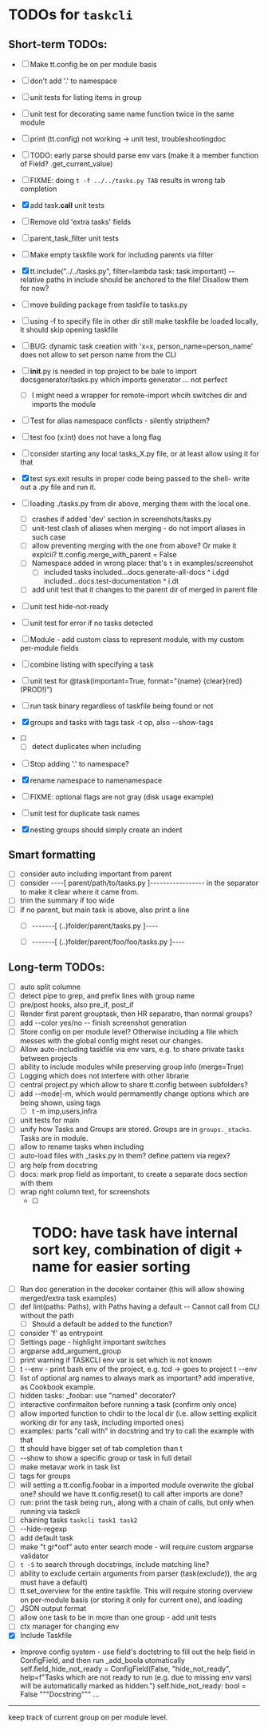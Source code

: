 # TODOs for `taskcli`

## Short-term TODOs:
- [ ] Make tt.config be on per module basis
- [ ] don't add '.' to namespace
- [ ] unit tests for listing items in group
- [ ] unit test for decorating same name function twice in the same module
- [ ] print (tt.config) not working -> unit test, troubleshootingdoc
- [ ] TODO: early parse should parse env vars (make it a member function of Field? .get_current_value)
- [ ] FIXME: doing `t -f ../../tasks.py TAB` results in wrong tab completion

- [x] add task.__call__  unit tests

- [ ] Remove old 'extra tasks' fields
- [ ] parent_task_filter unit tests
- [ ] Make empty taskfile work for including parents via filter
- [x] tt.include("../../tasks.py", filter=lambda task: task.important) -- relative paths in include should be anchored to the file! Disallow them for now?
- [ ] move building package from taskfile to tasks.py
- [ ] using -f to specify file in other dir still make taskfile be loaded locally, it should skip opening taskfile
- [ ] BUG: dynamic task creation with  'x=x, person_name=person_name' does not allow to set person name from the CLI
- [ ] __init__.py is needed in top project to be bale to import docsgenerator/tasks.py which imports generator ... not perfect
  - [ ] I might need a wrapper for remote-import whcih switches dir and imports the module
- [ ] Test for alias namespace conflicts - silently stripthem?
- [ ] test foo (x:int)   does not have a long flag
- [ ] consider starting any local tasks_X.py file, or at least allow using it for that
- [x] test sys.exit results in proper code being passed to the shell- write out a .py file and run it.
- [ ] loading ./tasks.py from dir above, merging them with the local one.
  - [ ] crashes if added 'dev' section in screenshots/tasks.py
  - [ ] unit-test clash of aliases when merging - do not import aliases in such case
  - [ ] allow preventing merging with the one from above? Or make it explcii?  tt.config.merge_with_parent = False
  - [ ] Namespace added in wrong place: that's `t` in examples/screenshot
    - [ ] included tasks
          included...docs.generate-all-docs ^ i.dgd
          included...docs.test-documentation ^ i.dt
  - [ ] add unit test that it changes to the parent dir of merged in parent file

- [ ] unit test hide-not-ready
- [ ] unit test for error if no tasks detected
- [ ] Module - add custom class to represent module, with my custom per-module fields
- [ ] combine listing with specifying a task
- [ ] unit test for  @task(important=True, format="{name} {clear}{red}(PROD!)")

- [ ] run task binary regardless of taskfile being found or not

- [x] groups and tasks with tags  task -t op, also --show-tags

- [ ]
  - [ ] detect duplicates when including
- [ ] Stop adding '.' to namespace?
- [x] rename namespace to namenamespace
- [ ] FIXME: optional flags are not gray (disk usage example)
- [ ] unit test for duplicate task names
- [x] nesting groups should simply create an indent



## Smart formatting
- [ ] consider auto including important from parent
- [ ] consider ----[ parent/path/to/tasks.py ]----------------- in the separator to make it clear where it came from.
- [ ] trim the summary if too wide
- [ ] if no parent, but main task is above, also print a line
  - [ ] -------[  (..)folder/parent/tasks.py         ]----
  - [ ] -------[  (..)folder/parent/foo/foo/tasks.py ]----


## Long-term TODOs:
- [ ] auto split columne
- [ ] detect pipe to grep, and prefix lines with group name
- [ ] pre/post hooks, also pre_if, post_if
- [ ] Render first parent grouptask, then HR separatro, than normal groups?
- [ ] add --color yes/no -- finish screenshot generation
- [ ] Store config on per module level? Otherwise including a file which messes with the global config might reset our changes.
- [ ] Allow auto-including taskfile via env vars, e.g. to share private tasks between projects
- [ ] ability to include modules while preserving group info (merge=True)
- [ ] Logging which does not interfere with other librarie
- [ ] central project.py which allow to share tt.config between subfolders?
- [ ] add --mode|-m, which would permamently change options which are being shown, using tags
  - [ ] t -m imp,users,infra
- [ ] unit tests for main
- [ ] unify how Tasks and Groups are stored. Groups are in `groups._stacks`. Tasks are in module.
- [ ] allow to rename tasks when including
- [ ] auto-load files with _tasks.py in them? define pattern via regex?
- [ ] arg help from docstring
- [ ] docs: mark prop field as important, to create a separate docs section with them
- [ ] wrap right column text, for screenshots
  - [ ] # TODO: have task have internal sort key, combination of digit + name for easier sorting
- [ ] Run doc generation in the doceker container (this will allow showing merged/extra task examples)
- [ ] def lint(paths: Paths), with Paths having a default -- Cannot call from CLI without the path
  - [ ] Should a default be added to the function?
- [ ] consider 'f' as entrypoint
- [ ] Settings page - highlight important switches
- [ ] argparse add_argument_group
- [ ] print warning if TASKCLI env var is set which is not known
- [ ] t --env - print bash env of the project, e.g. tcd -> goes to project t --env
- [ ] list of optional arg names to always mark as important?  add imperative, as Cookbook example.
- [ ] hidden tasks: _foobar: use "named" decorator?
- [ ] interactive confirmaiton before running a task (confirm only once)
- [ ] allow imported function to chdir to the local dir (i.e. allow setting explicit working dir for any task, including imported ones)
- [ ] examples: parts "call with" in docstring and try to call the example with that
- [ ] tt should have bigger set of tab completion than t
- [ ] --show to show a specific group or task in full detail
- [ ] make metavar work in task list
- [ ] tags for groups
- [ ] will setting a tt.config.foobar in a imported module overwrite the global one? should we have tt.config.reset() to call after imports are done?
- [ ] run: print the task being run,, along with a chain of calls, but only when running via taskcli
- [ ] chaining tasks  `taskcli task1 task2`
- [ ] --hide-regexp
- [ ] add default task
- [ ] make "t gr*oof" auto enter search mode - will require custom argparse validator
- [ ] `t -S` to search through docstrings, include matching line?
- [ ] ability to exclude certain arguments from parser (task(exclude)), the arg must have a default)
- [ ] tt.set_overview for the entire taskfile. This will require storing overview on per-module basis (or storing it only for current one), and loading
- [ ] JSON output format
- [ ] allow one task to be in more than one group - add unit tests
- [ ] ctx manager for changing env
- [x] Include Taskfile
- Improve config system - use field's doctstring to fill out the help field in ConfigField, and then run _add_boola utomatically
    self.field_hide_not_ready = ConfigField(False, "hide_not_ready",  help=f"Tasks which are not ready to run (e.g. due to missing env vars) will be automatically marked as hidden.")
    self.hide_not_ready: bool = False
    """Docstring"""
    ...

----------
keep track of current group on per module level.



